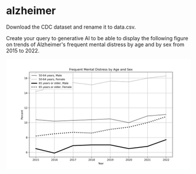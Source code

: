 # alzheimer

Download the CDC dataset and rename it to data.csv. 

Create your query to generative AI to be able to display the following figure on trends of Alzheimer's frequent mental distress by age and by sex from 2015 to 2022.

<img src='alz.png' hight= 480 width=640>
